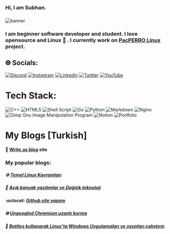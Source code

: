 ### Hi, I am Subhan. 
### 
![banner](https://i.imgur.com/zN7kjcp.png)
### 
### I am beginner software developer and student. I love opensource and Linux :penguin:  . I currently work on [PacPERRO Linux](https://github.com/PacPERRO-OS) project.
## 🌐 Socials:
[![Discord](https://img.shields.io/badge/Discord-%237289DA.svg?logo=discord&logoColor=white)](htttps://discord.gg/subhanqedirli) [![Instagram](https://img.shields.io/badge/Instagram-%23E4405F.svg?logo=Instagram&logoColor=white)](https://instagram.com/subhanqedirli) [![LinkedIn](https://img.shields.io/badge/LinkedIn-%230077B5.svg?logo=linkedin&logoColor=white)](https://linkedin.com/in/subhanqedirli) [![Twitter](https://img.shields.io/badge/Twitter-%231DA1F2.svg?logo=Twitter&logoColor=white)](https://twitter.com/QedirliSubhan) [![YouTube](https://img.shields.io/badge/YouTube-%23FF0000.svg?logo=YouTube&logoColor=white)](https://youtube.com/c/UCCyrdKjOWMQFu4MpAuD9ajg) 

#  Tech Stack:
![C++](https://img.shields.io/badge/c++-%2300599C.svg?style=for-the-badge&logo=c%2B%2B&logoColor=white) ![HTML5](https://img.shields.io/badge/html5-%23E34F26.svg?style=for-the-badge&logo=html5&logoColor=white) ![Shell Script](https://img.shields.io/badge/shell_script-%23121011.svg?style=for-the-badge&logo=gnu-bash&logoColor=white) ![Go](https://img.shields.io/badge/go-%2300ADD8.svg?style=for-the-badge&logo=go&logoColor=white) ![Python](https://img.shields.io/badge/python-3670A0?style=for-the-badge&logo=python&logoColor=ffdd54) ![Markdown](https://img.shields.io/badge/markdown-%23000000.svg?style=for-the-badge&logo=markdown&logoColor=white) ![Nginx](https://img.shields.io/badge/nginx-%23009639.svg?style=for-the-badge&logo=nginx&logoColor=white) ![Gimp Gnu Image Manipulation Program](https://img.shields.io/badge/Gimp-657D8B?style=for-the-badge&logo=gimp&logoColor=FFFFFF) ![Notion](https://img.shields.io/badge/Notion-%23000000.svg?style=for-the-badge&logo=notion&logoColor=white) ![Portfolio](https://img.shields.io/badge/Portfolio-%23000000.svg?style=for-the-badge&logo=firefox&logoColor=#FF7139)

# My Blogs [Turkish]
####  :newspaper: [Write.as blog](https://write.as/linux-is-not-unix/) site
### My popular blogs:
##### ⚙️   [Temel Linux Kavramları](https://write.as/linux-is-not-unix/temel-linux-kavramlari)
##### 🧩   [Açık kanyak yazılımlar ve Dağıtık teknoloji](https://write.as/linux-is-not-unix/acik-kanyak-yazilimlar-ve-dagitik-teknoloji)
##### :octocat:   [Github site yapımı](https://write.as/linux-is-not-unix/github-site-yapimi)
##### 🌐   [Ungoogled Chromium uzantı kurma ](https://write.as/linux-is-not-unix/ungoogled-chromium-uzanti-kurma)
##### :sake: [Bottles kullanarak Linux'ta Windows Uygulamaları ve oyunları çalıştırın](https://write.as/linux-is-not-unix/bottles-kullanarak-linuxta-windows-uygulamalari-ve-oyunlari-calistirin)
